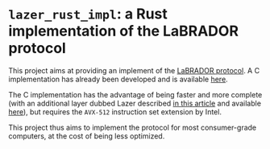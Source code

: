 # `lazer_rust_impl`: a Rust implementation of the LaBRADOR protocol

This project aims at providing an implement of the [LaBRADOR
protocol](https://eprint.iacr.org/2022/1341). A C implementation has already
been developed and is available
[here](https://github.com/lattice-dogs/labrador/tree/8b6626b26afd4c0162ddd089759d21d3d51bfbdf).

The C implementation has the advantage of being faster and more complete (with
an additional layer dubbed Lazer described [in this
article](https://eprint.iacr.org/2024/1846) and available
[here](https://github.com/lazer-crypto/lazer)), but requires the `AVX-512`
instruction set extension by Intel.

This project thus aims to implement the protocol for most consumer-grade
computers, at the cost of being less optimized.
